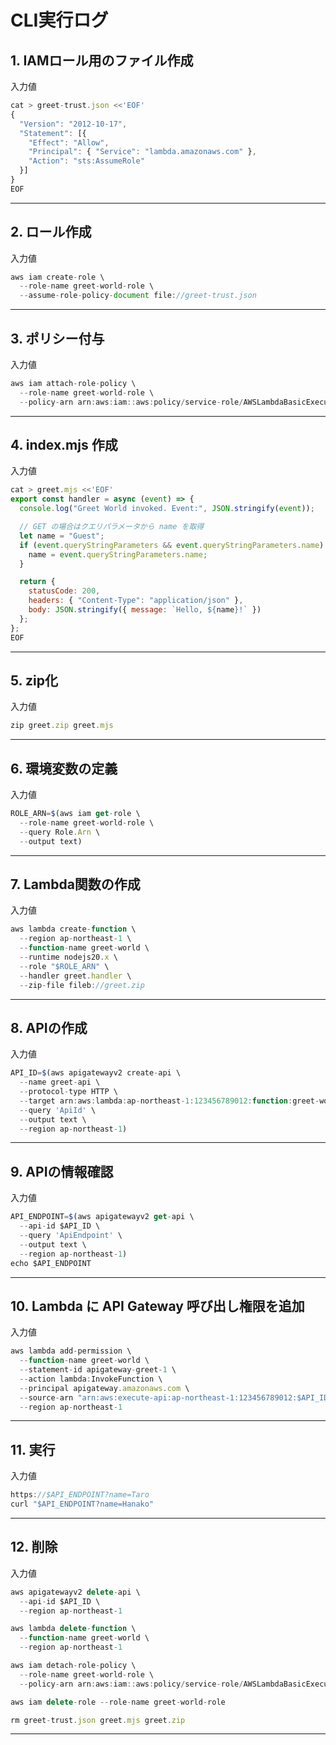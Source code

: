 # CLI実行ログ

## 1. IAMロール用のファイル作成
入力値
```javascript
cat > greet-trust.json <<'EOF'
{
  "Version": "2012-10-17",
  "Statement": [{
    "Effect": "Allow",
    "Principal": { "Service": "lambda.amazonaws.com" },
    "Action": "sts:AssumeRole"
  }]
}
EOF

```
---

## 2. ロール作成
入力値
```javascript
aws iam create-role \
  --role-name greet-world-role \
  --assume-role-policy-document file://greet-trust.json

```

---

## 3. ポリシー付与
入力値
```javascript
aws iam attach-role-policy \
  --role-name greet-world-role \
  --policy-arn arn:aws:iam::aws:policy/service-role/AWSLambdaBasicExecutionRole
```

---

## 4. index.mjs 作成
入力値
```javascript
cat > greet.mjs <<'EOF'
export const handler = async (event) => {
  console.log("Greet World invoked. Event:", JSON.stringify(event));

  // GET の場合はクエリパラメータから name を取得
  let name = "Guest";
  if (event.queryStringParameters && event.queryStringParameters.name) {
    name = event.queryStringParameters.name;
  }

  return {
    statusCode: 200,
    headers: { "Content-Type": "application/json" },
    body: JSON.stringify({ message: `Hello, ${name}!` })
  };
};
EOF

```

---

## 5. zip化
入力値
```javascript
zip greet.zip greet.mjs
```

---

## 6. 環境変数の定義
入力値
```javascript
ROLE_ARN=$(aws iam get-role \
  --role-name greet-world-role \
  --query Role.Arn \
  --output text)
```

---

## 7. Lambda関数の作成
入力値
```javascript
aws lambda create-function \
  --region ap-northeast-1 \
  --function-name greet-world \
  --runtime nodejs20.x \
  --role "$ROLE_ARN" \
  --handler greet.handler \
  --zip-file fileb://greet.zip
```

---

## 8. APIの作成
入力値
```javascript
API_ID=$(aws apigatewayv2 create-api \
  --name greet-api \
  --protocol-type HTTP \
  --target arn:aws:lambda:ap-northeast-1:123456789012:function:greet-world \
  --query 'ApiId' \
  --output text \
  --region ap-northeast-1)
```

---

## 9. APIの情報確認
入力値
```javascript
API_ENDPOINT=$(aws apigatewayv2 get-api \
  --api-id $API_ID \
  --query 'ApiEndpoint' \
  --output text \
  --region ap-northeast-1)
echo $API_ENDPOINT
```

---

## 10. Lambda に API Gateway 呼び出し権限を追加
入力値
```javascript
aws lambda add-permission \
  --function-name greet-world \
  --statement-id apigateway-greet-1 \
  --action lambda:InvokeFunction \
  --principal apigateway.amazonaws.com \
  --source-arn "arn:aws:execute-api:ap-northeast-1:123456789012:$API_ID/*/*" \
  --region ap-northeast-1
```

---

## 11. 実行
入力値
```javascript
https://$API_ENDPOINT?name=Taro
curl "$API_ENDPOINT?name=Hanako"
```

---

## 12. 削除
入力値
```javascript
aws apigatewayv2 delete-api \
  --api-id $API_ID \
  --region ap-northeast-1

aws lambda delete-function \
  --function-name greet-world \
  --region ap-northeast-1

aws iam detach-role-policy \
  --role-name greet-world-role \
  --policy-arn arn:aws:iam::aws:policy/service-role/AWSLambdaBasicExecutionRole

aws iam delete-role --role-name greet-world-role

rm greet-trust.json greet.mjs greet.zip
```

---